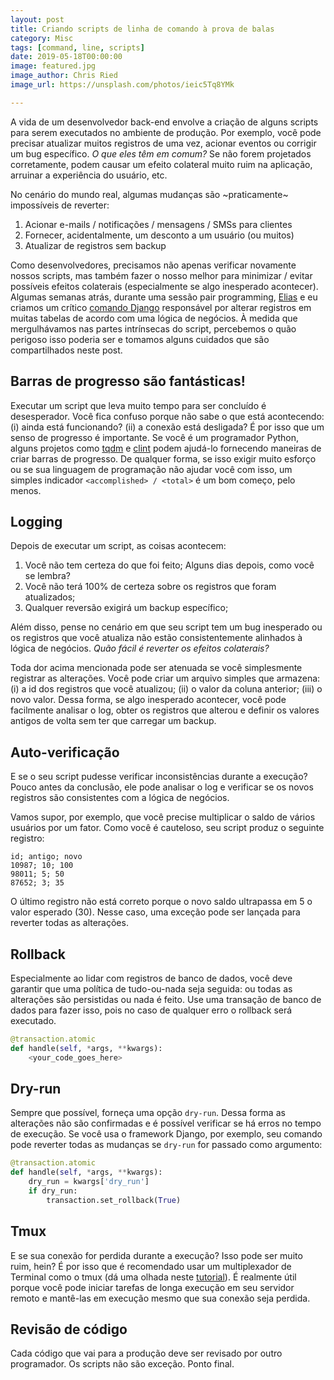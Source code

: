 ```yaml
---
layout: post
title: Criando scripts de linha de comando à prova de balas
category: Misc
tags: [command, line, scripts]
date: 2019-05-18T00:00:00
image: featured.jpg
image_author: Chris Ried
image_url: https://unsplash.com/photos/ieic5Tq8YMk

---
```


A vida de um desenvolvedor back-end envolve a criação de alguns scripts para serem executados no ambiente de produção. Por exemplo, você pode precisar atualizar muitos registros de uma vez, acionar eventos ou corrigir um bug específico. _O que eles têm em comum?_ Se não forem projetados corretamente, podem causar um efeito colateral muito ruim na aplicação, arruinar a experiência do usuário, etc.

No cenário do mundo real, algumas mudanças são ~praticamente~ impossíveis de reverter:

1. Acionar e-mails / notificações / mensagens / SMSs para clientes
2. Fornecer, acidentalmente, um desconto a um usuário (ou muitos)
3. Atualizar de registros sem backup

Como desenvolvedores, precisamos não apenas verificar novamente nossos scripts, mas também fazer o nosso melhor para minimizar / evitar possíveis efeitos colaterais (especialmente se algo inesperado acontecer). Algumas semanas atrás, durante uma sessão pair programming, [Elias](https://etandel.xyz) e eu criamos um crítico [comando Django](https://docs.djangoproject.com/en/2.2/howto/custom-management-command/) responsável por alterar registros em muitas tabelas de acordo com uma lógica de negócios. À medida que mergulhávamos nas partes intrínsecas do script, percebemos o quão perigoso isso poderia ser e tomamos alguns cuidados que são compartilhados neste post.

## Barras de progresso são fantásticas!

Executar um script que leva muito tempo para ser concluído é desesperador. Você fica confuso porque não sabe o que está acontecendo: (i) ainda está funcionando? (ii) a conexão está desligada? É por isso que um senso de progresso é importante. Se você é um programador Python, alguns projetos como [tqdm](https://github.com/tqdm/tqdm) e [clint](https://github.com/kennethreitz/clint) podem ajudá-lo fornecendo maneiras de criar barras de progresso. De qualquer forma, se isso exigir muito esforço ou se sua linguagem de programação não ajudar você com isso, um simples indicador `<accomplished> / <total>` é um bom começo, pelo menos.

## Logging

Depois de executar um script, as coisas acontecem:

1. Você não tem certeza do que foi feito; Alguns dias depois, como você se lembra?
2. Você não terá 100% de certeza sobre os registros que foram atualizados;
3. Qualquer reversão exigirá um backup específico;

Além disso, pense no cenário em que seu script tem um bug inesperado ou os registros que você atualiza não estão consistentemente alinhados à lógica de negócios. _Quão fácil é reverter os efeitos colaterais?_

Toda dor acima mencionada pode ser atenuada se você simplesmente registrar as alterações. Você pode criar um arquivo simples que armazena: (i) a id dos registros que você atualizou; (ii) o valor da coluna anterior; (iii) o novo valor. Dessa forma, se algo inesperado acontecer, você pode facilmente analisar o log, obter os registros que alterou e definir os valores antigos de volta sem ter que carregar um backup.

## Auto-verificação

E se o seu script pudesse verificar inconsistências durante a execução? Pouco antes da conclusão, ele pode analisar o log e verificar se os novos registros são consistentes com a lógica de negócios.

Vamos supor, por exemplo, que você precise multiplicar o saldo de vários usuários por um fator. Como você é cauteloso, seu script produz o seguinte registro:

```
id; antigo; novo
10987; 10; 100
98011; 5; 50
87652; 3; 35
```

O último registro não está correto porque o novo saldo ultrapassa em 5 o valor esperado (30). Nesse caso, uma exceção pode ser lançada para reverter todas as alterações.

## Rollback

Especialmente ao lidar com registros de banco de dados, você deve garantir que uma política de tudo-ou-nada seja seguida: ou todas as alterações são persistidas ou nada é feito. Use uma transação de banco de dados para fazer isso, pois no caso de qualquer erro o rollback será executado.

```python
@transaction.atomic
def handle(self, *args, **kwargs):
    <your_code_goes_here>
```

## Dry-run

Sempre que possível, forneça uma opção `dry-run`. Dessa forma as alterações não são confirmadas e é possível verificar se há erros no tempo de execução. Se você usa o framework Django, por exemplo, seu comando pode reverter todas as mudanças se `dry-run` for passado como argumento:

```python
@transaction.atomic
def handle(self, *args, **kwargs):
    dry_run = kwargs['dry_run']
    if dry_run:
        transaction.set_rollback(True)
```

## Tmux

E se sua conexão for perdida durante a execução? Isso pode ser muito ruim, hein? É por isso que é recomendado usar um multiplexador de Terminal como o tmux (dá uma olhada neste [tutorial](https://www.hamvocke.com/blog/a-quick-and-easy-guide-to-tmux/)). É realmente útil porque você pode iniciar tarefas de longa execução em seu servidor remoto e mantê-las em execução mesmo que sua conexão seja perdida.

## Revisão de código

Cada código que vai para a produção deve ser revisado por outro programador. Os scripts não são exceção. Ponto final.
